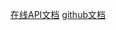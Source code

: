 [在线API文档](https://tool.oschina.net/apidocs/apidoc?api=jackson-1.9.9)
[github文档](https://github.com/FasterXML/jackson-docs)
